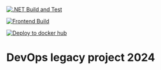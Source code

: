 [![.NET Build and Test](https://github.com/OBS-DevOps24/whoknows-legacy/actions/workflows/backend-test-build.yml/badge.svg)](https://github.com/OBS-DevOps24/whoknows-legacy/actions/workflows/backend-test-build.yml)

[![Frontend Build](https://github.com/OBS-DevOps24/whoknows-legacy/actions/workflows/frontend-build.yml/badge.svg)](https://github.com/OBS-DevOps24/whoknows-legacy/actions/workflows/frontend-build.yml)

[![Deploy to docker hub](https://github.com/OBS-DevOps24/whoknows-legacy/actions/workflows/deploy.yml/badge.svg)](https://github.com/OBS-DevOps24/whoknows-legacy/actions/workflows/deploy.yml)

# DevOps legacy project 2024
